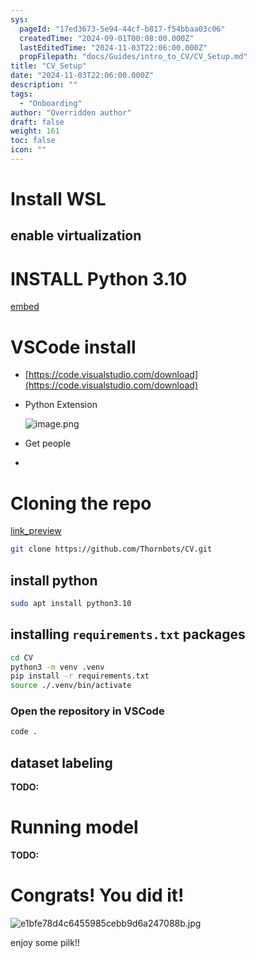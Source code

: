 ```yaml
---
sys:
  pageId: "17ed3673-5e94-44cf-b817-f54bbaa03c06"
  createdTime: "2024-09-01T00:08:00.000Z"
  lastEditedTime: "2024-11-03T22:06:00.000Z"
  propFilepath: "docs/Guides/intro_to_CV/CV_Setup.md"
title: "CV_Setup"
date: "2024-11-03T22:06:00.000Z"
description: ""
tags:
  - "Onboarding"
author: "Overridden author"
draft: false
weight: 161
toc: false
icon: ""
---
```


# Install WSL

## enable virtualization

# INSTALL Python 3.10

[embed](https://www.rose-hulman.edu/class/csse/csse132/2425a/labs/prelab1-wsl2.html)

# VSCode install

- [https://code.visualstudio.com/download](https://code.visualstudio.com/download)
- Python Extension

	![image.png](https://prod-files-secure.s3.us-west-2.amazonaws.com/d518164a-d88e-44d1-a4ee-3adb3bd8bce0/d82b6650-a5e4-4d3c-b8c9-93d817dae00e/image.png?X-Amz-Algorithm=AWS4-HMAC-SHA256&X-Amz-Content-Sha256=UNSIGNED-PAYLOAD&X-Amz-Credential=ASIAZI2LB4665C3W4D4D%2F20250217%2Fus-west-2%2Fs3%2Faws4_request&X-Amz-Date=20250217T070845Z&X-Amz-Expires=3600&X-Amz-Security-Token=IQoJb3JpZ2luX2VjEEcaCXVzLXdlc3QtMiJHMEUCIHuQ6Ys5JJHqw98DNCNjylTPshCa8mC94W4Wfc4uAFt%2BAiEAw0jvsBTg9Kl1DOSXQ4IWs5isMebfwQZFES%2FbtqOHT1sq%2FwMIcBAAGgw2Mzc0MjMxODM4MDUiDJm1LFq0KTmYMDWhGircAxQ4zpfh7mhqyoMuBCEJRFWd%2F8miT1YsKvCiCetveeGnHz%2FvBIvkh4%2BfpMU7ihtIc5M9vrEakEC2wiLifjtUGD6vNGvAiFNkeAfb4X9%2BfhIBZgzsUuAjaMo%2B9dmuuWEQVSpD0Iq4IATI30j167Vh9QBxNoPq4ognxv51Q0mTrh13hs0zC88c1P97W7wSeYAUqiyUkVbm5ufg4pzlVJGvbdOWSW4byKLBQe4kiQrEKBf%2FHkJD4FLP13yJxQdy5xmjqvNMVjrTtA2lWus%2BZQPgTSN9iObUE%2BN0GgKECYZmTmWspURuv34iLyvm6wxpLoDXhfoJDTQTxACtV4YIf9sGdscP7fpfBoeKi5zIaoxRQhGYm16l2eMgXl91yT8WBhi%2BhD7jA%2BYV2tqE1sNqm9qHOehKStMFjvi1Oh3p%2Fie58uPlEDx09L4x4rOpPCDiE43SZflwLQu0j33F6ayi9ej1%2F2QiYfgKh%2FiB2Zi3rkjYPD4%2BwITTSDgk92msHAK7PZs%2Bm3VAJV8dWV0KTxpROypn3eBLb4BHY40o2KmqpFtqbW%2F2fc9oNbY9kTQjF7qtGvLoA5%2BKBIxZiCB1E%2FFUiiytmYU5H0CrSbXgx%2BB8Xsj5Jaf%2F5oOsrxoXWl81Rp3GMJevy70GOqUBlsCv92kQK%2B9LwnYo74EuP%2BDtGtviSalFDR45P5OaEYTFnUz4Y9C6%2FATEY6aYHzuBblHUjGU%2BAa3z67PuYPj0v4s2cNkkGBlISX1R6p%2BzSOA6lC7kd4AwzMcxhzaGC6mBsPoygH8fqU2mkdV6jOzKjmet2dley1oS5p6IZ3ZcVGBiTWMvgGBer6elkZy6r8FfZbvkiCky0va%2FY0lABRJZvpk%2B8fpp&X-Amz-Signature=dfa55c5a33ce7ae61d6584b24d86a69b2a9969bc6bf1dd9c70c4e907bd4a6e26&X-Amz-SignedHeaders=host&x-id=GetObject)
- Get people
- 

# Cloning the repo

[link_preview](https://github.com/Thornbots/CV/)

```bash
git clone https://github.com/Thornbots/CV.git
```

## install python

```bash
sudo apt install python3.10
```

## installing `requirements.txt` packages

```bash
cd CV
python3 -m venv .venv
pip install -r requirements.txt
source ./.venv/bin/activate
```

### Open the repository in VSCode

```bash
code .
```

## dataset labeling  

**TODO:**

# Running model

**TODO:**

# Congrats! You did it!

![e1bfe78d4c6455985cebb9d6a247088b.jpg](https://prod-files-secure.s3.us-west-2.amazonaws.com/d518164a-d88e-44d1-a4ee-3adb3bd8bce0/7d1ce04e-65d6-40c8-814d-754280e9515a/e1bfe78d4c6455985cebb9d6a247088b.jpg?X-Amz-Algorithm=AWS4-HMAC-SHA256&X-Amz-Content-Sha256=UNSIGNED-PAYLOAD&X-Amz-Credential=ASIAZI2LB4666WFU7RLW%2F20250217%2Fus-west-2%2Fs3%2Faws4_request&X-Amz-Date=20250217T070844Z&X-Amz-Expires=3600&X-Amz-Security-Token=IQoJb3JpZ2luX2VjEEcaCXVzLXdlc3QtMiJIMEYCIQDTZn%2B%2FfaXwMRUUyvez7mv01TNBm7fCrDkcgHKvy91VGAIhAPxwXF5ljLNi0S21smL3X%2B4krcjrRed5f7X%2BIMcIBOf%2BKv8DCHAQABoMNjM3NDIzMTgzODA1IgyVOacN2C3Y%2Fb6HNKwq3AMOjajxWUoTgyVS9pqQiXY80Mwxe1GeONnQPr74chDjniIiuabWO39LMURQgfNghUFr3Cwxi2M6bZrcTzaSBzXlktOoLUlTZZm45Vs06X8d%2BnkOinpsCWfHsFPMVBNy%2F5bmhPTkf%2FItVUB0KQ514OiVB2SuEWMWqe2aK1HaNok7cn5yEiOtf8Av%2BMssvFqEWH53xBZZURgLq9Qu2TWViCzg8VPJBlmrf8eAAiVN7sQu7z1juUBIa%2FeKrQhvvJd6fcaMvpbN2zN%2Fe8CwPwjPl2SzxkGXGg4cMbT4%2BiH5bFbpofOLIvaiw7sv33t6JjeCT20P%2BzI3giW%2FkmqGfsW%2BUKgmt68VIYYnDYB4yvryjmW9v5OdBFdrnYYwPGrxga%2BadsWN43I3yj1FrMh6SSG5jZnpTKkG0%2FNh851sTGsZjuOOG%2FTIrNoC32N6Ev5uVgT38S1RzuByojlqHnxEpC0eKCk4ClY7DqVeG5UpUjPkVt2%2B4tFpAPPI0kmscAVEh0QDDJLjgo4KUNJzOfwuRWDL3739%2FbROZuNmh1RVSFiew%2F2mTkGhlEO%2FKoFupRp0jC7vE%2BCrGBOCXjdjRzRm1XS2nuzlM3J%2FVz6%2BRmm6P76CYm%2FtRBqmcl63a%2F3Vlub1hzCbr8u9BjqkAcxOmKHBjiezFyCAKZBwGdi50g5D%2BmFJLc4Pv%2FcIXUx255fFbJzG%2F7y2iBRttYP%2BU6XvjTENG8SVFFStBI4yTYqBKedcd1EYIa0Imc1vAUk%2F9%2B8KLfrW4JrAosT3lOuD4Ko8gCZIPYjYrX8cVxCb1mILLfbjZImPsf1JaXQ7ZGeDdDW%2FcSmVYmkxCJgSw27EJIvQoTM34NcMGlUpwX8oOGk2YU89&X-Amz-Signature=fcb619bd0ae38966c7b08a41f4105cdad5da4c90462192d6a8aa36c567ce0403&X-Amz-SignedHeaders=host&x-id=GetObject)

enjoy some pilk!!
